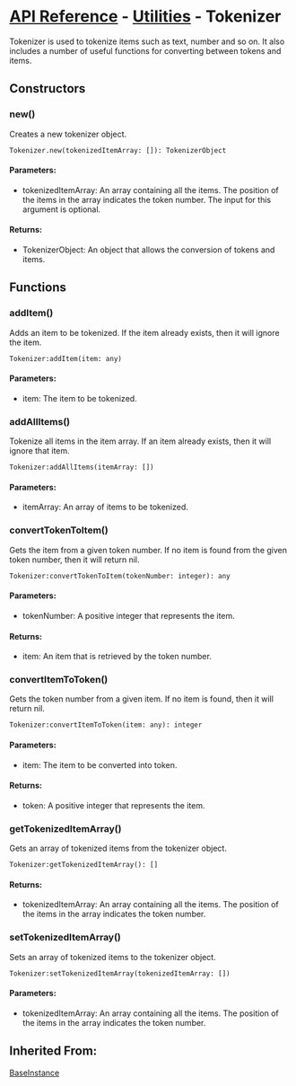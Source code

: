 # [API Reference](../../API.md) - [Utilities](../Utilities.md) - Tokenizer

Tokenizer is used to tokenize items such as text, number and so on. It also includes a number of useful functions for converting between tokens and items.

## Constructors

### new()

Creates a new tokenizer object.

```
Tokenizer.new(tokenizedItemArray: []): TokenizerObject
```

#### Parameters:

* tokenizedItemArray: An array containing all the items. The position of the items in the array indicates the token number. The input for this argument is optional.

#### Returns:

* TokenizerObject: An object that allows the conversion of tokens and items.

## Functions

### addItem()

Adds an item to be tokenized. If the item already exists, then it will ignore the item.

```
Tokenizer:addItem(item: any)
```

#### Parameters:

* item: The item to be tokenized.

### addAllItems()

Tokenize all items in the item array. If an item already exists, then it will ignore that item.

```
Tokenizer:addAllItems(itemArray: [])
```

#### Parameters:

* itemArray: An array of items to be tokenized.

### convertTokenToItem()

Gets the item from a given token number. If no item is found from the given token number, then it will return nil.

```
Tokenizer:convertTokenToItem(tokenNumber: integer): any
```

#### Parameters:

* tokenNumber: A positive integer that represents the item.

#### Returns:

* item: An item that is retrieved by the token number.

### convertItemToToken()

Gets the token number from a given item. If no item is found, then it will return nil.

```
Tokenizer:convertItemToToken(item: any): integer
```

#### Parameters:

* item: The item to be converted into token.

#### Returns:

* token: A positive integer that represents the item.

### getTokenizedItemArray()

Gets an array of tokenized items from the tokenizer object.

```
Tokenizer:getTokenizedItemArray(): []
```

#### Returns:

* tokenizedItemArray: An array containing all the items. The position of the items in the array indicates the token number.

### setTokenizedItemArray()

Sets an array of tokenized items to the tokenizer object.

```
Tokenizer:setTokenizedItemArray(tokenizedItemArray: [])
```

#### Parameters:

* tokenizedItemArray: An array containing all the items. The position of the items in the array indicates the token number.

## Inherited From:

[BaseInstance](../Cores/BaseInstance.md)